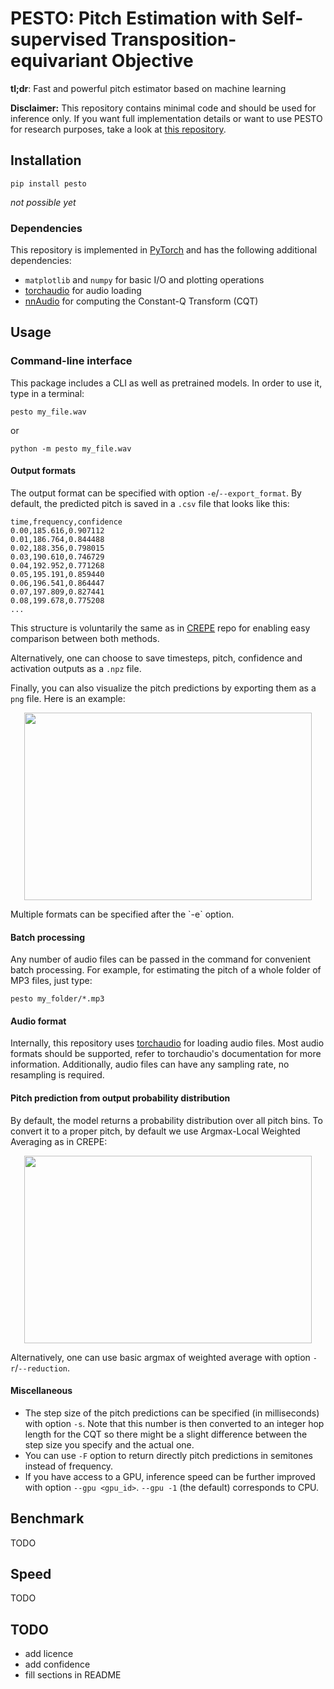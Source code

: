 # PESTO: Pitch Estimation with Self-supervised Transposition-equivariant Objective

**tl;dr**: Fast and powerful pitch estimator based on machine learning

**Disclaimer:** This repository contains minimal code and should be used for inference only.
If you want full implementation details or want to use PESTO for research purposes, take a look at [this repository](https://github.com/aRI0U/pesto-full).


## Installation

```shell
pip install pesto
```
*not possible yet*

### Dependencies

This repository is implemented in [PyTorch](https://pytorch.org/) and has the following additional dependencies:
- `matplotlib` and `numpy` for basic I/O and plotting operations
- [torchaudio](https://pytorch.org/audio/stable/) for audio loading
- [nnAudio](https://github.com/KinWaiCheuk/nnAudio) for computing the Constant-Q Transform (CQT)

## Usage

### Command-line interface

This package includes a CLI as well as pretrained models.
In order to use it, type in a terminal:
```shell
pesto my_file.wav
```
or
```shell
python -m pesto my_file.wav
```

#### Output formats

The output format can be specified with option `-e`/`--export_format`.
By default, the predicted pitch is saved in a `.csv` file that looks like this:
```
time,frequency,confidence
0.00,185.616,0.907112
0.01,186.764,0.844488
0.02,188.356,0.798015
0.03,190.610,0.746729
0.04,192.952,0.771268
0.05,195.191,0.859440
0.06,196.541,0.864447
0.07,197.809,0.827441
0.08,199.678,0.775208
...
```
This structure is voluntarily the same as in [CREPE](https://github.com/marl/crepe) repo for enabling easy comparison between both methods.

Alternatively, one can choose to save timesteps, pitch, confidence and activation outputs as a `.npz` file.

Finally, you can also visualize the pitch predictions by exporting them as a `png` file. Here is an example:
<p align="center">
  <img width="460" height="300" src="https://github.com/SonyCSLParis/pesto/blob/master/examples/example.f0.png?raw=true">
</p>
Multiple formats can be specified after the `-e` option.

#### Batch processing

Any number of audio files can be passed in the command for convenient batch processing.
For example, for estimating the pitch of a whole folder of MP3 files, just type:
```shell
pesto my_folder/*.mp3
```

#### Audio format

Internally, this repository uses [torchaudio](https://pytorch.org/audio/stable/backend.html) for loading audio files.
Most audio formats should be supported, refer to torchaudio's documentation for more information. 
Additionally, audio files can have any sampling rate, no resampling is required.

#### Pitch prediction from output probability distribution

By default, the model returns a probability distribution over all pitch bins.
To convert it to a proper pitch, by default we use Argmax-Local Weighted Averaging as in CREPE:

<p align="center">
  <img width="460" height="300" src="https://github.com/SonyCSLParis/pesto/blob/master/images/alwa.png?raw=true">
</p>

Alternatively, one can use basic argmax of weighted average with option `-r`/`--reduction`.

#### Miscellaneous

- The step size of the pitch predictions can be specified (in milliseconds) with option `-s`. Note that this number is then converted to an integer hop length for the CQT so there might be a slight difference between the step size you specify and the actual one.
- You can use `-F` option to return directly pitch predictions in semitones instead of frequency.
- If you have access to a GPU, inference speed can be further improved with option `--gpu <gpu_id>`. `--gpu -1` (the default) corresponds to CPU.

## Benchmark

TODO

## Speed

TODO

## TODO

- add licence
- add confidence
- fill sections in README